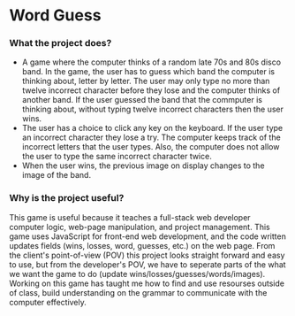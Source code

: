 # Word Guess 

### What the project does?
- A game where the computer thinks of a random late 70s and 80s disco band. In the game, the user has to guess which band the computer is thinking about, letter by letter. The user may only type no more than twelve incorrect character before they lose and the computer thinks of another band. If the user guessed the band that the commputer is thinking about, without typing twelve incorrect characters then the user wins. 
- The user has a choice to click any key on the keyboard. If the user type an incorrect character they lose a try. The computer keeps track of the incorrect letters that the user types. Also, the computer does not allow the user to type the same incorrect character twice. 
- When the user wins, the previous image on display changes to the image of the band. 

### Why is the project useful?
This game is useful because it teaches a full-stack web developer computer logic, web-page manipulation, and project management. This game uses JavaScript for front-end web development, and the code written updates fields (wins, losses, word, guesses, etc.) on the web page. From the client's point-of-view (POV) this project looks straight forward and easy to use, but from the developer's POV, we have to seperate parts of the what we want the game to do (update wins/losses/guesses/words/images). Working on this game has taught me how to find and use resourses outside of class, build understanding on the grammar to communicate with the computer effectively. 

